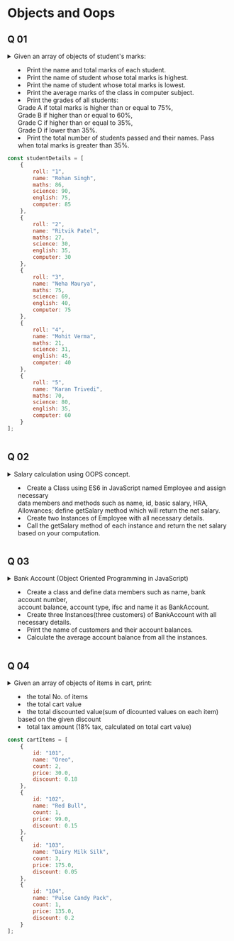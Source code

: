 # Objects and Oops

## Q 01


<!-- Question 1 -->

 <details>

  <summary>
      Given an array of objects of student's marks:

-   Print the name and total marks of each student.
-   Print the name of student whose total marks is highest.
-   Print the name of student whose total marks is lowest.
-   Print the average marks of the class in computer subject.
-   Print the grades of all students:  
     Grade A if total marks is higher than or equal to 75%,  
     Grade B if higher than or equal to 60%,  
     Grade C if higher than or equal to 35%,  
     Grade D if lower than 35%.
-   Print the total number of students passed and their names. Pass when total marks is greater than 35%.

```js script
const studentDetails = [
	{
		roll: "1",
		name: "Rohan Singh",
		maths: 86,
		science: 90,
		english: 75,
		computer: 85
	},
	{
		roll: "2",
		name: "Ritvik Patel",
		maths: 27,
		science: 30,
		english: 35,
		computer: 30
	},
	{
		roll: "3",
		name: "Neha Maurya",
		maths: 75,
		science: 69,
		english: 40,
		computer: 75
	},
	{
		roll: "4",
		name: "Mohit Verma",
		maths: 21,
		science: 31,
		english: 45,
		computer: 40
	},
	{
		roll: "5",
		name: "Karan Trivedi",
		maths: 70,
		science: 80,
		english: 35,
		computer: 60
	}
];
```

  </summary>


-  `index.js`

```javascript
      (add javacript code here if needed)	  

```

</details>

## Q 02


<!-- Question 2 -->

 <details>

  <summary>
      Salary calculation using OOPS concept.

-   Create a Class using ES6 in JavaScript named Employee and assign necessary  
    data members and methods such as name, id, basic salary, HRA, Allowances; define getSalary method which will return the net salary.
-   Create two Instances of Employee with all necessary details.
-   Call the getSalary method of each instance and return the net salary based on your computation.

  </summary>


-  `index.js`

```javascript
      (add javacript code here if needed)	  

```

</details>

## Q 03


<!-- Question 3 -->

 <details>

  <summary>
      Bank Account (Object Oriented Programming in JavaScript)

-   Create a class and define data members such as name, bank account number,  
    account balance, account type, ifsc and name it as BankAccount.
-   Create three Instances(three customers) of BankAccount with all necessary details.
-   Print the name of customers and their account balances.
-   Calculate the average account balance from all the instances.
  </summary>


-  `index.js`

```javascript
      (add javacript code here if needed)	  

```

</details>

## Q 04
<!-- Question 4 -->

 <details>

  <summary>
      Given an array of objects of items in cart, print:

-   the total No. of items
-   the total cart value
-   the total discounted value(sum of dicounted values on each item) based on the given discount
-   total tax amount (18% tax, calculated on total cart value)

```js script
const cartItems = [
	{
		id: "101",
		name: "Oreo",
		count: 2,
		price: 30.0,
		discount: 0.18
	},
	{
		id: "102",
		name: "Red Bull",
		count: 1,
		price: 99.0,
		discount: 0.15
	},
	{
		id: "103",
		name: "Dairy Milk Silk",
		count: 3,
		price: 175.0,
		discount: 0.05
	},
	{
		id: "104",
		name: "Pulse Candy Pack",
		count: 1,
		price: 135.0,
		discount: 0.2
	}
];
```
  </summary>


-  `index.js`

```javascript
      (add javacript code here if needed)	  

```

</details>
